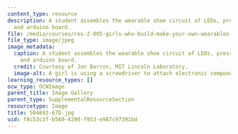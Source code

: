 ```yaml
---
content_type: resource
description: A student assembles the wearable shoe circuit of LEDs, pressure sensor,
  and arduino board.
file: /media/courses/res-2-005-girls-who-build-make-your-own-wearables-workshop-spring-2015/f8c53c2fb5604290f953e987c97391bd_504693-67D.jpg
file_type: image/jpeg
image_metadata:
  caption: A student assembles the wearable shoe circuit of LEDs, pressure sensor,
    and arduino board.
  credit: Courtesy of Jon Barron, MIT Lincoln Laboratory.
  image-alt: A girl is using a screwdriver to attach electronic components to a boot.
learning_resource_types: []
ocw_type: OCWImage
parent_title: Image Gallery
parent_type: SupplementalResourceSection
resourcetype: Image
title: 504693-67D.jpg
uid: f8c53c2f-b560-4290-f953-e987c97391bd
---
```

